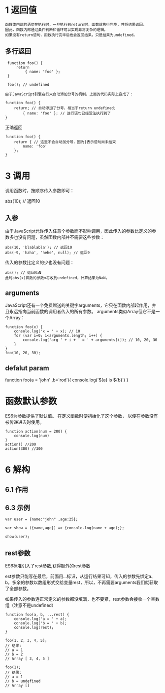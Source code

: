 
    
# 1 返回值
    
    函数体内部的语句在执行时，一旦执行到return时，函数就执行完毕，并将结果返回。
    因此，函数内部通过条件判断和循环可以实现非常复杂的逻辑。
    如果没有return语句，函数执行完毕后也会返回结果，只是结果为undefined。

## 多行返回
 
     function foo() {
         return
             { name: 'foo' };
     }
     
     foo(); // undefined   

    由于JavaScript引擎在行末自动添加分号的机制，上面的代码实际上变成了：
    
    function foo() {
        return; // 自动添加了分号，相当于return undefined;
            { name: 'foo' }; // 这行语句已经没法执行到了
    }


正确返回

    function foo() {
        return { // 这里不会自动加分号，因为{表示语句尚未结束
            name: 'foo'
        };
    }    

# 3 调用

调用函数时，按顺序传入参数即可：

abs(10); // 返回10

## 入参

由于JavaScript允许传入任意个参数而不影响调用，因此传入的参数比定义的参数多也没有问题，虽然函数内部并不需要这些参数：
    
    abs(10, 'blablabla'); // 返回10
    abs(-9, 'haha', 'hehe', null); // 返回9


传入的参数比定义的少也没有问题：

    abs(); // 返回NaN
    此时abs(x)函数的参数x将收到undefined，计算结果为NaN。



## arguments

   JavaScript还有一个免费赠送的关键字arguments，它只在函数内部起作用，并且永远指向当前函数的调用者传入的所有参数。
   arguments类似Array但它不是一个Array：


    function foo(x) {
        console.log('x = ' + x); // 10
        for (var i=0; i<arguments.length; i++) {
            console.log('arg ' + i + ' = ' + arguments[i]); // 10, 20, 30
        }
    }
    foo(10, 20, 30);


## defalut param

function foo(a = 'john' ,b='rod'){
    console.log('${a} is ${b}')
}



# 函数默认参数

ES6为参数提供了默认值。
在定义函数时便初始化了这个参数，
以便在参数没有被传递进去时使用。

    function action(num = 200) {
        console.log(num)
    }
    action() //200
    action(300) //300
    


# 6 解构

## 6.1 作用
    
    

## 6.3 示例

    var user = {name:"john" ,age:25};

    var show = ({name,age}) => {console.log(name + age);};

    show(user);
    
 

## rest参数

ES6标准引入了rest参数,获得额外的rest参数

est参数只能写在最后，前面用...标识，从运行结果可知，传入的参数先绑定a、b，多余的参数以数组形式交给变量rest，所以，不再需要arguments我们就获取了全部参数。

如果传入的参数连正常定义的参数都没填满，也不要紧，rest参数会接收一个空数组（注意不是undefined）



    function foo(a, b, ...rest) {
        console.log('a = ' + a);
        console.log('b = ' + b);
        console.log(rest);
    }
    
    foo(1, 2, 3, 4, 5);
    // 结果:
    // a = 1
    // b = 2
    // Array [ 3, 4, 5 ]
    
    foo(1);
    // 结果:
    // a = 1
    // b = undefined
    // Array []
